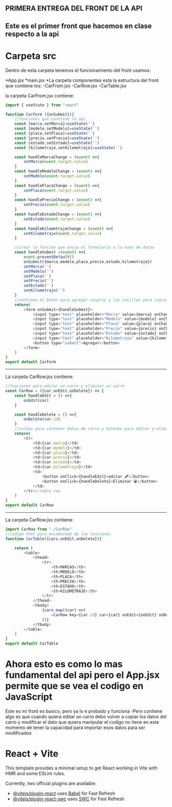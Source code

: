 ## PRIMERA ENTREGA DEL FRONT DE LA API 

Este es el primer front que hacemos en clase respecto a la api 
------
# Carpeta src 
Dentro de esta carpeta tenemos el funcionamiento del front usamos:

*App.jsx 
*main.jsx
*La carpeta componentes esta la estructura del front que contiene los: 
-CarFrom.jsx
-CarRow.jsx
-CarTable.jsx

la carpeta CarFrom.jsx contiene: 
``` JavaScript
import { useState } from "react"

function CarForm ({onSubmit}){
    //funciones que contiene la api 
    const [marca,setMarca]=useState('')
    const [modelo,setModelo]=useState('')
    const [placa,setPlaca]=useState('')
    const [precio,setPrecio]=useState('')
    const [estado,setEstado]=useState('')
    const [kilometraje,setKilometraje]=useState('')

    const handleMarcaChange = (event) =>{
        setMarca(event.target.value)
    }
    const handleModeloChange = (event) =>{
        setModelo(event.target.value)
    }
    const handlePlacaChange = (event) =>{
        setPlaca(event.target.value)
    }
    const handlePrecioChange = (event) =>{
        setPrecio(event.target.value)
    }
    const handleEstadoChange = (event) =>{
        setEstado(event.target.value)
    }
    const handleKilometrajeChange = (event) =>{
        setKilometraje(event.target.value)
    }

    //crear la funcion que envia el formulario a la base de datos
    const handleSubmit =(event) =>{
        event.preventDefault()
        onSubmit({marca,modelo,placa,precio,estado,kilometraje})
        setMarca('')
        setModelo('')
        setPlaca('')
        setPrecio('')
        setEstado('')
        setKilometraje('') 
    }   
    //contiene el boton para agregar usuario y las casillas para ingresar la informacion
    return(
        <form onSubmit={handleSubmit}>
            <input type="text" placeholder="Marca" value={marca} onChange={handleMarcaChange} required/>
            <input type="text" placeholder="Modelo" value={modelo} onChange={handleModeloChange} required/>
            <input type="text" placeholder="Placa" value={placa} onChange={handlePlacaChange} required/>
            <input type="text" placeholder="Precio" value={precio} onChange={handlePrecioChange} required/>
            <input type="text" placeholder="Estado" value={estado} onChange={handleEstadoChange} required/>
            <input type="text" placeholder="Kilometraje" value={kilometraje} onChange={handleKilometrajeChange} required/>
            <button type="submit">Agregar</button>
        </form>
    )
}
export default CarForm
```
------
La carpeta CarRow.jsx contiene: 
```JavaScript
//funciones para editar un carro y eliminar un carro
const CarRow = ({car,onEdit,onDelete}) => {
    const handleEdit = () =>{
        onEdit(car)
    }

    const handleDelete = () =>{
        onDelete(car.id)
    }
    //celdas para contener datos de carro y botones para editar y eliminar 
    return(
        <tr>
            <td>{car.marca}</td>
            <td>{car.modelo}</td>
            <td>{car.placa}</td>
            <td>{car.precio}</td>
            <td>{car.estado}</td>
            <td>{car.kilometraje}</td>
            <td>
                <button onClick={handleEdit}>editar 🖋</button>
                <button onClick={handleDelete}>Eliminar 🗑</button>
            </td>
        </tr>//table row
    )
}
export default CarRow
```
------
La carpeta CarRow.jsx contiene: 
```JavaScript
import CarRow from "./CarRow"
//codigo html para encabezado de las funciones 
function CarTable({cars,onEdit,onDelete}){

    return (       
        <table>
            <thead>
                <tr>
                    <th>MARCAS</th>
                    <th>MODELO</th>
                    <th>PLACA</th>
                    <th>PRECIO</th>
                    <th>ESTADO</th>
                    <th>KILOMETRAJE</th>
                </tr>
            </thead>
            <tbody>
                {cars.map((car) =>(
                    <CarRow key={car.id} car={car} onEdit={onEdit} onDelete={onDelete}/>
                ))}
            </tbody>
        </table>
    )
}
export default CarTable
```

# Ahora esto es como lo mas fundamental del api pero el App.jsx permite que se vea el codigo en JavaScript
Este es mi front es basico, pero ya lo e probado y funciona
-Pero contiene algo es que cuando quiera editar un carro debo volver a copiar los datos del carro y modificar el dato que quiera manipular el codigo no tiene en este momento de tener la capacidad para importar esos datos para ser modificados 


# React + Vite

This template provides a minimal setup to get React working in Vite with HMR and some ESLint rules.

Currently, two official plugins are available:

- [@vitejs/plugin-react](https://github.com/vitejs/vite-plugin-react/blob/main/packages/plugin-react/README.md) uses [Babel](https://babeljs.io/) for Fast Refresh
- [@vitejs/plugin-react-swc](https://github.com/vitejs/vite-plugin-react-swc) uses [SWC](https://swc.rs/) for Fast Refresh

